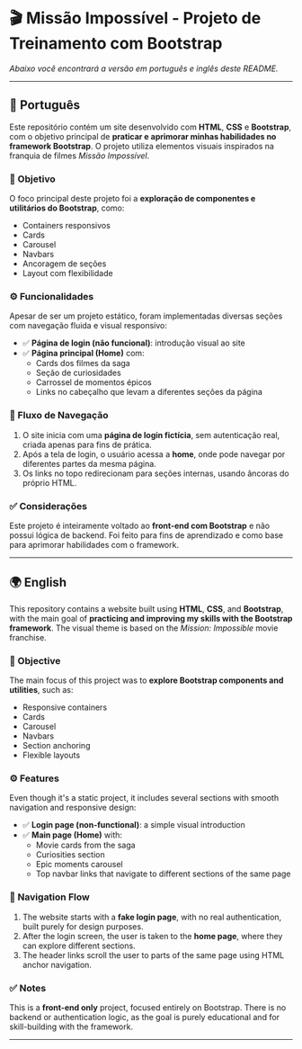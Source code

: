 # 🎬 Missão Impossível - Projeto de Treinamento com Bootstrap  
_Abaixo você encontrará a versão em português e inglês deste README._

---

## 📘 Português

Este repositório contém um site desenvolvido com **HTML**, **CSS** e **Bootstrap**, com o objetivo principal de **praticar e aprimorar minhas habilidades no framework Bootstrap**. O projeto utiliza elementos visuais inspirados na franquia de filmes *Missão Impossível*.

### 🎯 Objetivo

O foco principal deste projeto foi a **exploração de componentes e utilitários do Bootstrap**, como:

- Containers responsivos  
- Cards  
- Carousel  
- Navbars  
- Ancoragem de seções  
- Layout com flexibilidade

### ⚙️ Funcionalidades

Apesar de ser um projeto estático, foram implementadas diversas seções com navegação fluida e visual responsivo:

- ✅ **Página de login (não funcional)**: introdução visual ao site  
- ✅ **Página principal (Home)** com:
  - Cards dos filmes da saga  
  - Seção de curiosidades  
  - Carrossel de momentos épicos  
  - Links no cabeçalho que levam a diferentes seções da página

### 🔁 Fluxo de Navegação

1. O site inicia com uma **página de login fictícia**, sem autenticação real, criada apenas para fins de prática.
2. Após a tela de login, o usuário acessa a **home**, onde pode navegar por diferentes partes da mesma página.
3. Os links no topo redirecionam para seções internas, usando âncoras do próprio HTML.

### ✅ Considerações

Este projeto é inteiramente voltado ao **front-end com Bootstrap** e não possui lógica de backend. Foi feito para fins de aprendizado e como base para aprimorar habilidades com o framework.

---

## 🌍 English

This repository contains a website built using **HTML**, **CSS**, and **Bootstrap**, with the main goal of **practicing and improving my skills with the Bootstrap framework**. The visual theme is based on the *Mission: Impossible* movie franchise.

### 🎯 Objective

The main focus of this project was to **explore Bootstrap components and utilities**, such as:

- Responsive containers  
- Cards  
- Carousel  
- Navbars  
- Section anchoring  
- Flexible layouts  

### ⚙️ Features

Even though it's a static project, it includes several sections with smooth navigation and responsive design:

- ✅ **Login page (non-functional)**: a simple visual introduction  
- ✅ **Main page (Home)** with:
  - Movie cards from the saga  
  - Curiosities section  
  - Epic moments carousel  
  - Top navbar links that navigate to different sections of the same page  

### 🔁 Navigation Flow

1. The website starts with a **fake login page**, with no real authentication, built purely for design purposes.  
2. After the login screen, the user is taken to the **home page**, where they can explore different sections.  
3. The header links scroll the user to parts of the same page using HTML anchor navigation.

### ✅ Notes

This is a **front-end only** project, focused entirely on Bootstrap. There is no backend or authentication logic, as the goal is purely educational and for skill-building with the framework.

---

